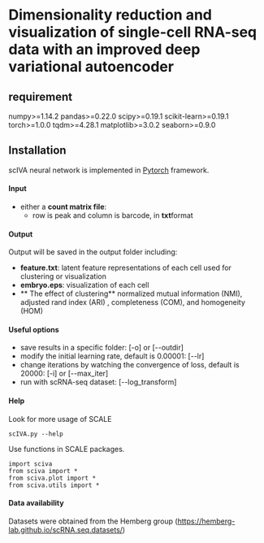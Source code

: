 # Dimensionality reduction and visualization of single-cell RNA-seq data with an improved deep variational autoencoder

## requirement
 numpy>=1.14.2
 pandas>=0.22.0
 scipy>=0.19.1
 scikit-learn>=0.19.1
 torch>=1.0.0
 tqdm>=4.28.1
 matplotlib>=3.0.2
 seaborn>=0.9.0

## Installation  

scIVA neural network is implemented in [Pytorch](https://pytorch.org/) framework.     
	

#### Input
* either a **count matrix file**:  
	* row is peak and column is barcode, in **txt**format

#### Output
Output will be saved in the output folder including:
* **feature.txt**:  latent feature representations of each cell used for clustering or visualization
* **embryo.eps**:  visualization of each cell
* ** The effect of clustering**  normalized mutual information (NMI), adjusted rand index (ARI) , completeness (COM), and homogeneity (HOM)      
#### Useful options  
* save results in a specific folder: [-o] or [--outdir] 
* modify the initial learning rate, default is 0.00001: [--lr]  
* change iterations by watching the convergence of loss, default is 20000: [-i] or [--max_iter]  
* run with scRNA-seq dataset: [--log_transform]
	
#### Help
Look for more usage of SCALE

	scIVA.py --help 

Use functions in SCALE packages.

	import sciva
	from sciva import *
	from sciva.plot import *
	from sciva.utils import *
	

#### Data availability  
Datasets were obtained from the Hemberg group (https://hemberg-lab.github.io/scRNA.seq.datasets/)

